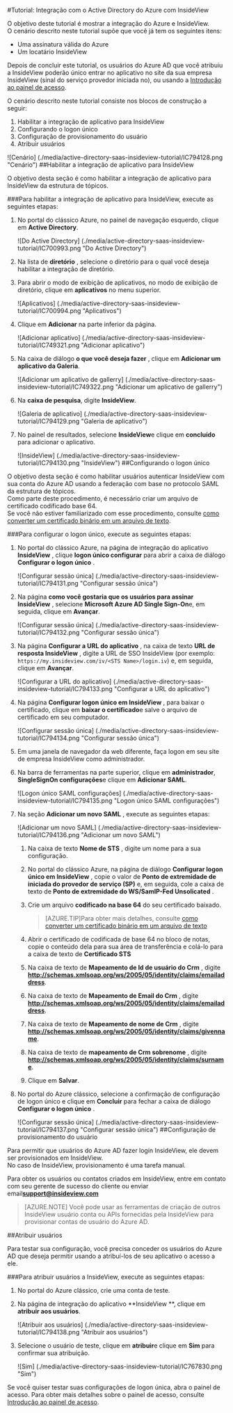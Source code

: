 <properties 
    pageTitle="Tutorial: Integração com o Active Directory do Azure com InsideView | Microsoft Azure" 
    description="Saiba como usar InsideView com o Azure Active Directory para habilitar o logon único, provisionamento automatizado e muito mais!" 
    services="active-directory" 
    authors="jeevansd"  
    documentationCenter="na" 
    manager="femila"/>
<tags 
    ms.service="active-directory" 
    ms.devlang="na" 
    ms.topic="article" 
    ms.tgt_pltfrm="na" 
    ms.workload="identity" 
    ms.date="09/29/2016" 
    ms.author="jeedes" />

#<a name="tutorial-azure-active-directory-integration-with-insideview"></a>Tutorial: Integração com o Active Directory do Azure com InsideView
  
O objetivo deste tutorial é mostrar a integração do Azure e InsideView.  
O cenário descrito neste tutorial supõe que você já tem os seguintes itens:

-   Uma assinatura válida do Azure
-   Um locatário InsideView
  
Depois de concluir este tutorial, os usuários do Azure AD que você atribuiu a InsideView poderão único entrar no aplicativo no site da sua empresa InsideView (sinal do serviço provedor iniciada no), ou usando a [Introdução ao painel de acesso](active-directory-saas-access-panel-introduction.md).
  
O cenário descrito neste tutorial consiste nos blocos de construção a seguir:

1.  Habilitar a integração de aplicativo para InsideView
2.  Configurando o logon único
3.  Configuração de provisionamento do usuário
4.  Atribuir usuários

![Cenário] (./media/active-directory-saas-insideview-tutorial/IC794128.png "Cenário")
##<a name="enabling-the-application-integration-for-insideview"></a>Habilitar a integração de aplicativo para InsideView
  
O objetivo desta seção é como habilitar a integração de aplicativo para InsideView da estrutura de tópicos.

###<a name="to-enable-the-application-integration-for-insideview-perform-the-following-steps"></a>Para habilitar a integração de aplicativo para InsideView, execute as seguintes etapas:

1.  No portal do clássico Azure, no painel de navegação esquerdo, clique em **Active Directory**.

    ![Do Active Directory] (./media/active-directory-saas-insideview-tutorial/IC700993.png "Do Active Directory")

2.  Na lista de **diretório** , selecione o diretório para o qual você deseja habilitar a integração de diretório.

3.  Para abrir o modo de exibição de aplicativos, no modo de exibição de diretório, clique em **aplicativos** no menu superior.

    ![Aplicativos] (./media/active-directory-saas-insideview-tutorial/IC700994.png "Aplicativos")

4.  Clique em **Adicionar** na parte inferior da página.

    ![Adicionar aplicativo] (./media/active-directory-saas-insideview-tutorial/IC749321.png "Adicionar aplicativo")

5.  Na caixa de diálogo **o que você deseja fazer** , clique em **Adicionar um aplicativo da Galeria**.

    ![Adicionar um aplicativo de gallerry] (./media/active-directory-saas-insideview-tutorial/IC749322.png "Adicionar um aplicativo de gallerry")

6.  Na **caixa de pesquisa**, digite **InsideView**.

    ![Galeria de aplicativo] (./media/active-directory-saas-insideview-tutorial/IC794129.png "Galeria de aplicativo")

7.  No painel de resultados, selecione **InsideView**e clique em **concluído** para adicionar o aplicativo.

    ![InsideView] (./media/active-directory-saas-insideview-tutorial/IC794130.png "InsideView")
##<a name="configuring-single-sign-on"></a>Configurando o logon único
  
O objetivo desta seção é como habilitar usuários autenticar InsideView com sua conta do Azure AD usando a federação com base no protocolo SAML da estrutura de tópicos.  
Como parte deste procedimento, é necessário criar um arquivo de certificado codificado base 64.  
Se você não estiver familiarizado com esse procedimento, consulte [como converter um certificado binário em um arquivo de texto](http://youtu.be/PlgrzUZ-Y1o).

###<a name="to-configure-single-sign-on-perform-the-following-steps"></a>Para configurar o logon único, execute as seguintes etapas:

1.  No portal do clássico Azure, na página de integração do aplicativo **InsideView** , clique **logon único configurar** para abrir a caixa de diálogo **Configurar o logon único** .

    ![Configurar sessão única] (./media/active-directory-saas-insideview-tutorial/IC794131.png "Configurar sessão única")

2.  Na página **como você gostaria que os usuários para assinar InsideView** , selecione **Microsoft Azure AD Single Sign-On**e, em seguida, clique em **Avançar**.

    ![Configurar sessão única] (./media/active-directory-saas-insideview-tutorial/IC794132.png "Configurar sessão única")

3.  Na página **Configurar a URL do aplicativo** , na caixa de texto **URL de resposta InsideView** , digite a URL de SSO InsideView (por exemplo: `https://my.insideview.com/iv/<STS Name>/login.iv`) e, em seguida, clique em **Avançar**.

    ![Configurar a URL do aplicativo] (./media/active-directory-saas-insideview-tutorial/IC794133.png "Configurar a URL do aplicativo")

4.  Na página **Configurar logon único em InsideView** , para baixar o certificado, clique em **baixar o certificado**e salve o arquivo de certificado em seu computador.

    ![Configurar sessão única] (./media/active-directory-saas-insideview-tutorial/IC794134.png "Configurar sessão única")

5.  Em uma janela de navegador da web diferente, faça logon em seu site de empresa InsideView como administrador.

6.  Na barra de ferramentas na parte superior, clique em **administrador**, **SingleSignOn configurações**e clique em **Adicionar SAML**.

    ![Logon único SAML configurações] (./media/active-directory-saas-insideview-tutorial/IC794135.png "Logon único SAML configurações")

7.  Na seção **Adicionar um novo SAML** , execute as seguintes etapas:

    ![Adicionar um novo SAML] (./media/active-directory-saas-insideview-tutorial/IC794136.png "Adicionar um novo SAML")

    1.  Na caixa de texto **Nome de STS** , digite um nome para a sua configuração.
    2.  No portal do clássico Azure, na página de diálogo **Configurar logon único em InsideView** , copie o valor de **Ponto de extremidade de iniciada do provedor de serviço (SP)** e, em seguida, cole a caixa de texto de **Ponto de extremidade do WS/SamlP-Fed Unsolicated** .
    3.  Crie um arquivo **codificado na base 64** do seu certificado baixado.
        
        >[AZURE.TIP]Para obter mais detalhes, consulte [como converter um certificado binário em um arquivo de texto](http://youtu.be/PlgrzUZ-Y1o)

    4.  Abrir o certificado de codificada de base 64 no bloco de notas, copie o conteúdo dela para sua área de transferência e colá-lo para a caixa de texto de **Certificado STS**
    5.  Na caixa de texto de **Mapeamento de Id de usuário do Crm** , digite **http://schemas.xmlsoap.org/ws/2005/05/identity/claims/emailaddress**.
    6.  Na caixa de texto de **Mapeamento de Email do Crm** , digite **http://schemas.xmlsoap.org/ws/2005/05/identity/claims/emailaddress**.
    7.  Na caixa de texto de **Mapeamento de nome de Crm** , digite **http://schemas.xmlsoap.org/ws/2005/05/identity/claims/givenname**.
    8.  Na caixa de texto de **mapeamento de Crm sobrenome** , digite **http://schemas.xmlsoap.org/ws/2005/05/identity/claims/surname**.
    9.  Clique em **Salvar**.

8.  No portal do Azure clássico, selecione a confirmação de configuração de logon único e clique em **Concluir** para fechar a caixa de diálogo **Configurar o logon único** .

    ![Configurar sessão única] (./media/active-directory-saas-insideview-tutorial/IC794137.png "Configurar sessão única")
##<a name="configuring-user-provisioning"></a>Configuração de provisionamento do usuário
  
Para permitir que usuários do Azure AD fazer login InsideView, ele devem ser provisionados em InsideView.  
No caso de InsideView, provisionamento é uma tarefa manual.
  
Para obter os usuários ou contatos criados em InsideView, entre em contato com seu gerente de sucesso do cliente ou enviar email**support@insideview.com**

>[AZURE.NOTE] Você pode usar as ferramentas de criação de outros InsideView usuário conta ou APIs fornecidas pela InsideView para provisionar contas de usuário do Azure AD.

##<a name="assigning-users"></a>Atribuir usuários
  
Para testar sua configuração, você precisa conceder os usuários do Azure AD que deseja permitir usando a atribuí-los de seu aplicativo o acesso a ele.

###<a name="to-assign-users-to-insideview-perform-the-following-steps"></a>Para atribuir usuários a InsideView, execute as seguintes etapas:

1.  No portal do Azure clássico, crie uma conta de teste.

2.  Na página de integração do aplicativo **InsideView **, clique em **atribuir aos usuários**.

    ![Atribuir aos usuários] (./media/active-directory-saas-insideview-tutorial/IC794138.png "Atribuir aos usuários")

3.  Selecione o usuário de teste, clique em **atribuir**e clique em **Sim** para confirmar sua atribuição.

    ![Sim] (./media/active-directory-saas-insideview-tutorial/IC767830.png "Sim")
  
Se você quiser testar suas configurações de logon única, abra o painel de acesso. Para obter mais detalhes sobre o painel de acesso, consulte [Introdução ao painel de acesso](active-directory-saas-access-panel-introduction.md).